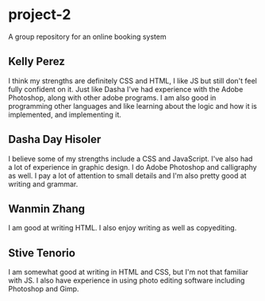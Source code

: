 # project-2
A group repository for an online booking system

## Kelly Perez
I think my strengths are definitely CSS and HTML, I like JS but still don't feel fully confident on it. Just like Dasha I've had experience with the Adobe Photoshop, along with other adobe programs. I am also good in programming other languages and like learning about the logic and how it is implemented, and implementing it.

## Dasha Day Hisoler
I believe some of my strengths include a CSS and JavaScript. I've also had a lot of experience in graphic design. I do Adobe Photoshop and calligraphy as well. I pay a lot of attention to small details and I'm also pretty good at writing and grammar.

## Wanmin Zhang
I am good at writing HTML. I also enjoy writing as well as copyediting.

## Stive Tenorio
I am somewhat good at writing in HTML and CSS, but I'm not that familiar with JS. I also have
experience in using photo editing software including Photoshop and Gimp.
